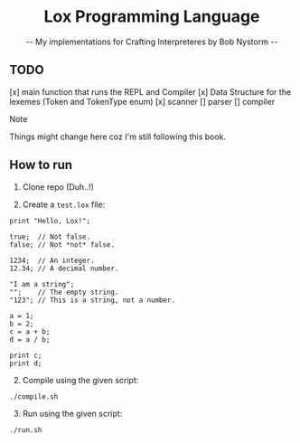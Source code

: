 <div align="center">

# Lox Programming Language

-- My implementations for Crafting Interpreteres by Bob Nystorm -- 

</div>

## TODO

[x] main function that runs the REPL and Compiler
[x] Data Structure for the lexemes (Token and TokenType enum)
[x] scanner
[] parser
[] compiler

> [!NOTE]
> Things might change here coz I'm still following this book.

## How to run

1. Clone repo (Duh..!)

2. Create a `test.lox` file:

```
print "Hello, Lox!";

true;  // Not false.
false; // Not *not* false.

1234;  // An integer.
12.34; // A decimal number.

"I am a string";
"";    // The empty string.
"123"; // This is a string, not a number.

a = 1;
b = 2;
c = a + b;
d = a / b;

print c;
print d;
```

2. Compile using the given script:

```bash
./compile.sh
```

3. Run using the given script:

```bash
./run.sh
```
